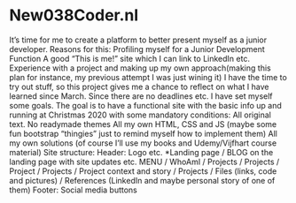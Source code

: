 # New038Coder.nl
It’s time for me to create a platform to better present myself as a junior developer. Reasons for this: Profiling myself for a Junior Development Function A good “This is me!” site which I can link to LinkedIn etc. Experience with a project and making up my own approach(making this plan for instance, my previous attempt I was just wining it) I have the time to try out stuff, so this project gives me a chance to reflect on what I have learned since March. Since there are no deadlines etc. I have set myself some goals. The goal is to have a functional site with the basic info up and running at Christmas 2020 with some mandatory conditions:  All original text. No readymade themes All my own HTML, CSS and JS (maybe some fun bootstrap “thingies” just to remind myself how to implement them) All my own solutions (of course I’ll use my books and Udemy/Vijfhart course material)  Site structure: Header: Logo etc. *Landing page / BLOG on the landing page with site updates etc. MENU / WhoAmI / Projects / Projects / Project / Projects / Project context and story / Projects / Files (links, code and pictures) / References (LinkedIn and maybe personal story of one of them) Footer: Social media buttons
